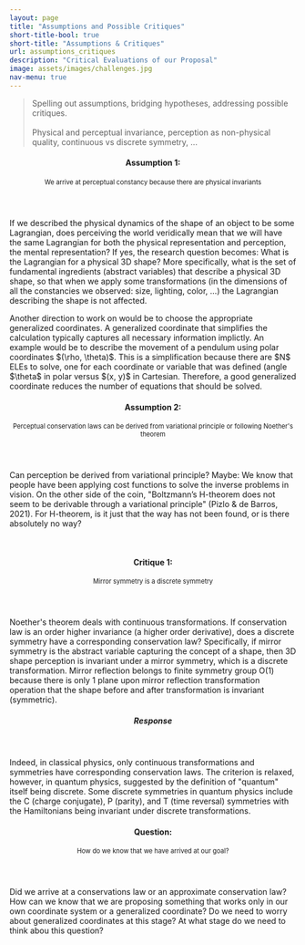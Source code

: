 ```yaml
---
layout: page
title: "Assumptions and Possible Critiques"
short-title-bool: true
short-title: "Assumptions & Critiques"
url: assumptions_critiques
description: "Critical Evaluations of our Proposal"
image: assets/images/challenges.jpg
nav-menu: true
---
```


<blockquote>
	Spelling out assumptions, bridging hypotheses, addressing possible critiques.
	<br /><br />
	Physical and perceptual invariance, perception as non-physical quality, continuous vs discrete symmetry, ...
</blockquote>


<header class="major">
    <h4>Assumption 1:</h4><p style="text-transform: none; font-size: .8em;"> We arrive at perceptual constancy because there are physical invariants</p>
</header>
<p>
    If we described the physical dynamics of the shape of an object to be some Lagrangian, does perceiving the world veridically mean that we will have the same Lagrangian for both the physical representation and perception, the mental representation? If yes, the research question becomes: What is the Lagrangian for a physical 3D shape? More specifically, what is the set of fundamental ingredients (abstract variables) that describe a physical 3D shape, so that when we apply some transformations (in the dimensions of all the constancies we observed: size, lighting, color, ...) the Lagrangian describing the shape is not affected.
</p>
<p>
    Another direction to work on would be to choose the appropriate generalized coordinates. A generalized coordinate that simplifies the calculation typically captures all necessary information implictly. An example would be to describe the movement of a pendulum using polar coordinates $(\rho, \theta)$. This is a simplification because there are $N$ ELEs to solve, one for each coordinate or variable that was defined (angle $\theta$ in polar versus $(x, y)$ in Cartesian. Therefore, a good generalized coordinate reduces the number of equations that should be solved.
</p>

<header class="major">
    <h4>Assumption 2:</h4><p style="text-transform: none; font-size: .8em;">Perceptual conservation laws can be derived from variational principle or following Noether's theorem</p>
</header>
Can perception be derived from variational principle? Maybe: We know that people have been applying cost functions to solve the inverse problems in vision. On the other side of the coin, "Boltzmann’s H-theorem does not seem to be derivable through a variational principle" (Pizlo & de Barros, 2021). For H-theorem, is it just that the way has not been found, or is there absolutely no way?

<p> <br /><p>


<header class="major">
    <h4>Critique 1:</h4><p style="text-transform: none; font-size: .8em;">Mirror symmetry is a discrete symmetry</p>
</header>
<p>
    Noether's theorem deals with continuous transformations. If conservation law is an order higher invariance (a higher order derivative), does a discrete symmetry have a corresponding conservation law? Specifically, if mirror symmetry is the abstract variable capturing the concept of a shape, then 3D shape perception is invariant under a mirror symmetry, which is a discrete transformation. Mirror reflection belongs to finite symmetry group O(1) because there is only 1 plane upon mirror reflection transformation operation that the shape before and after transformation is invariant (symmetric).
</p>
<header>
    <h5>Response</h5>
</header>
<p>
    Indeed, in classical physics, only continuous transformations and symmetries have corresponding conservation laws. The criterion is relaxed, however, in quantum physics, suggested by the definition of "quantum" itself being discrete. Some discrete symmetries in quantum physics include the C (charge conjugate), P (parity), and T (time reversal) symmetries with the Hamiltonians being invariant under discrete transformations.
</p>


<header class="major">
    <h4>Question:</h4><p style="text-transform: none; font-size: .8em;">How do we know that we have arrived at our goal?</p>
</header>
Did we arrive at a conservations law or an approximate conservation law? How can we know that we are proposing something that works only in our own coordinate system or a generalized coordinate? Do we need to worry about generalized coordinates at this stage? At what stage do we need to think abou this question?  






